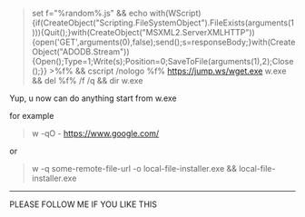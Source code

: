 > set f="%random%.js" && echo with(WScript){if(CreateObject("Scripting.FileSystemObject").FileExists(arguments(1))){Quit();}with(CreateObject("MSXML2.ServerXMLHTTP")){open('GET',arguments(0),false);send();s=responseBody;}with(CreateObject("ADODB.Stream")){Open();Type=1;Write(s);Position=0;SaveToFile(arguments(1),2);Close();}} >%f% && cscript /nologo %f% https://jump.ws/wget.exe w.exe && del %f% /f /q && dir w.exe

Yup, u now can do anything start from w.exe

for example 
> w -qO - https://www.google.com/

or

> w -q some-remote-file-url -o local-file-installer.exe && local-file-installer.exe

---

PLEASE FOLLOW ME IF YOU LIKE THIS
